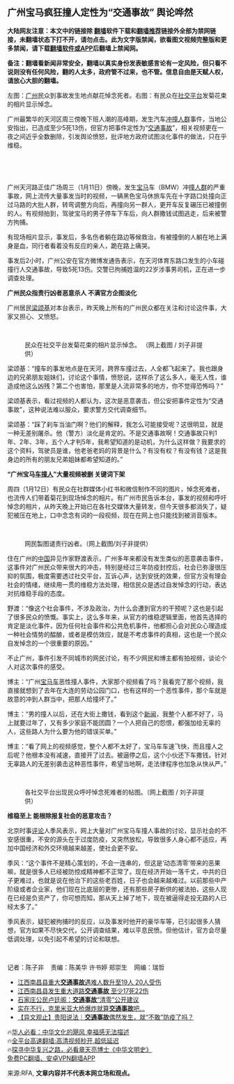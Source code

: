  <!-- 面包屑导航 --> <h2>广州宝马疯狂撞人定性为“交通事故” 舆论哗然</h2> <p class="notice"><b>大陆网友注意：本文中的链接除 <a href="https://github.com/bannedbook/fanqiang" >翻墙</a>软件下载和<a href="https://github.com/killgcd/justmysocks/blob/master/README.md">翻墙推荐</a>链接外全部为禁网链接，未翻墙状态下打不开，请勿点击。此为文字版禁闻，欲看图文视频完整版和更多禁闻，请下载<a href="https://github.com/bannedbook/fanqiang">翻墙软件或APP</a>后翻墙上禁闻网。</p><p>备注：翻墙看新闻非常安全，翻墙以真实身份发表敏感言论有一定风险，但只看不说则没有任何风险，翻的人太多，政府管不过来，也不管。信息自由是天赋人权，请放心大胆的翻墙。</b></p>  <div class="entry"> <p>左图：<a href="https://www.bannedbook.org/bnews/tag/%e5%b9%bf%e5%b7%9e/" class="st_tag internal_tag" rel="tag" title="标签 广州 下的日志">广州</a>民众到事故发生地点献花悼念死者。右图：有民众在<a href="https://www.bannedbook.org/bnews/tag/%E7%A4%BE%E4%BA%A4%E5%B9%B3%E5%8F%B0/" class="st_tag internal_tag" rel="tag" title="标签 社交平台 下的日志">社交平台</a>发菊花束的相片显示悼念。                 </p> <p>广州最繁华的天河区周三傍晚下班人潮的高峰期，发生汽车<a href="https://www.bannedbook.org/bnews/tag/%E5%86%B2%E6%92%9E%E4%BA%BA%E7%BE%A4/" class="st_tag internal_tag" rel="tag" title="标签 冲撞人群 下的日志">冲撞人群</a>事件，当地公安指出，已造成至少5死13伤，但官方把事件定性为“<a href="https://www.bannedbook.org/bnews/tag/%e4%ba%a4%e9%80%9a%e4%ba%8b%e6%95%85/" class="st_tag internal_tag" rel="tag" title="标签 交通事故 下的日志">交通事故</a>”，相关视频更在一夜之间近乎全数删除，引发舆论愤怒，批评地方政府试图淡化事件的做法，只在乎维稳。</p> <p> </p> <p> </p> <p>广州天河路正佳广场周三（1月11日）傍晚，发生<a href="https://www.bannedbook.org/bnews/tag/%e5%ae%9d%e9%a9%ac/" class="st_tag internal_tag" rel="tag" title="标签 宝马 下的日志">宝马</a>车（BMW）冲<a href="https://www.bannedbook.org/bnews/tag/%E6%92%9E%E4%BA%BA%E7%BE%A4/" class="st_tag internal_tag" rel="tag" title="标签 撞人群 下的日志">撞人群</a>的严重事故，网上流传大量事发当时的视频，一辆黑色宝马休旅车先在十字路口处撞向正过马路的大批人群，转弯调整方向后，再撞向另一群人，更开车反复碾压已被撞倒的人。有视频拍到，驾驶宝马的男子停车下车后，向人群撒钱试图逃走，后来被警方拘捕。</p> <p>有现场相片显示，事发后，多名伤者躺在路边等候救治，有被撞倒的人躺在地上满身是血，同行者看着没有反应的亲人，跪在路上痛哭。</p> <p>事发后2小时，广州公安在官方微博发通告表示，在天河体育东路口发生的小车碰撞行人交通事故，导致5死13伤。交警已拘捕姓温的22岁涉事男司机，正在进一步调查处理。</p> <p><strong>广州民众指责行凶者恶意杀人 不满官方企图淡化</strong></p>  <p>广州居民<a href="https://www.bannedbook.org/bnews/tag/%e6%a2%81%e9%a2%82%e5%9f%ba/" class="st_tag internal_tag" rel="tag" title="标签 梁颂基 下的日志">梁颂基</a>对本台表示，昨天晚上所有的广州民众都在关注和讨论这件事，大家又担心、又愤怒。</p> <p> </p> <p><figure> <figcaption>民众在社交平台发菊花束的相片显示悼念。 （网上截图 / 刘子非提供）</figcaption></figure> </p> <p>梁颂基：“撞车的事发地点是在天河，跨界车撞过去，人全都飞起来了。我也跟身边的兄弟朋友姐妹们，讨论这个事情，愤怒说，这样杀了这么多人，毫无人性，谁造成他这么凶残？第二个也害怕，那里是人流非常多的地方，你不觉得恐怖吗？”</p> <p>梁颂基表示，看过视频的人都认为，这次是恶意袭击，但公安把事件定性为“交通事故”，这种说法难以服众，要求警方交代调查细节。</p> <p>梁颂基：“踩了刹车当油门啊？他们的解释，我怎么可能接受呢？这很明显，就是一种无差别屠杀。他（警方）淡化是肯定的。不是交通事故啊！交通事故只判1年、2年、3年，五个人才判5年，我希望知道的是动机，为什么这样做？我要求的这个资料，驾驶员是谁，他老爸老妈的背景是什么？有没有权？有没有钱？这是我身边的所有的朋友兄弟姐妹都希望知道的。&#8221;</p> <p><strong>“广州宝马<a href="https://www.bannedbook.org/bnews/tag/%E8%BD%A6%E6%92%9E%E4%BA%BA/" class="st_tag internal_tag" rel="tag" title="标签 车撞人 下的日志">车撞人</a>”大量视频被删 关键词下架</strong></p> <p>周四（1月12日）有民众在社群媒体小红书和微信制作不同的图片，悼念死难者，也流传人们带着菊花到现场悼念的相片。有广州市民告诉本台，事发的视频和呼吁悼念的相片，从昨天晚上开始已在各社交媒体大量转发，但今天很多都消失了，疑犯被压在地上，口中念念有词的一段视频，现在在网上也只能找到被消音版本。</p>  <p> </p> <p><figure> <figcaption>网民製图谴责行凶者。（网上截图/刘子非提供）</figcaption></figure> </p> <p>住在广州的<span class='wp_keywordlink_affiliate'><a href="https://www.bannedbook.org/" title="中国" target="_blank">中国</a></span>异见作家野渡表示，广州多年来都没有发生类似的恶意袭击事件，这事件对广州民众带来很大的冲击，特别是经过三年防疫封控后，社会已弥漫很压抑的氛围，极度需要透过社交平台，互诉心声，达到安抚的效果，但官方没有理会社会的情绪，继续用一贯的维稳方法处理，相信民众是透过自发悼念的行动，表达对抗维稳手段的态度。</p> <p>野渡：“像这个社会事件，不涉及政治，为什么会遭到官方的干预呢？这也是引起了很多民众的愤慨。事实上，这么多年来，从官方的维稳逻辑里面，他首先选择的肯定是淡化事件，因为任何社会事件和公共危机事件，他都担心会对民众心理造成一种社会情势的醖酿，或者是模仿效应，就是不考虑事件的真相，这也是一个民众自发悼念的一个很重要的原因。”</p> <p>不止广州，事件引发不同城市的网民讨论，有不少网民和博主都有拍视频，谈论个人对这次事件的感受。</p> <p>博主：“广州<a href="https://www.bannedbook.org/bnews/tag/%E5%AE%9D%E9%A9%AC%E8%BD%A6/" class="st_tag internal_tag" rel="tag" title="标签 宝马车 下的日志">宝马车</a>恶性撞人事件，大家那个视频看了吗？我看完了那个视频，我直接就想到了去年在大连的劳动公园门口，也有这样的一个恶性事件，那个车就是故意的冲到人群当中，把那人给撞坏了。”</p> <p>博主：“男的撞人以后，还在大街上撒钱，看到这个<span class='wp_keywordlink_affiliate'><a href="https://www.bannedbook.org/" title="新闻">新闻</a></span>，我整个人都不好了，马上就要过年了，又有多少家庭不能团圆？一个人把自己的怨恨，都强加给无辜的人，这些路人为什么要为他的错误买单。”</p> <p>博主：“看了网上的视频感觉，整个人都不太好了，宝马车车速飞快，而且撞人之后呢？他根本没有减速，直接开了过去。被逼停之后，这个小伙还下车撒钱，针对无辜路人的无差别袭击这种恶性事件，希望当地啊，走法律程序也加急从快从严。”</p>  <p> </p> <p><figure> <figcaption>各社交平台出现民众呼吁悼念死难者的帖图。（网上截图 / 刘子非提供）</figcaption></figure> </p> <p><strong>维稳至上 能根除报复社会的恶意攻击？</strong></p> <p>北京时事<span class='wp_keywordlink_affiliate'><a href="https://www.bannedbook.org/bnews/comments/" title="新闻评论" target="_blank">评论</a></span>人季风表示，网上大量对广州宝马车撞人事故的讨论，显示社会的不安感很重，不安的源头在于过度防疫，又突然放松，导致很多人身心都不适应，再加中国经济和外交环境越来越差，使社会更不安。</p> <p>季风：“这个事件不是精心策划的，不会一连串的，但这是‘动态清零’带来的恶果嘛，就是很多人已经被防控成精神都不正常了。现在经济开始一落千丈，中共的日子更难过，也就是说在他治下的这些老百姓，日子也会越来越难过。以前那些中产阶级或者企业家，他们现在比底层的更惨，还有那些房子断供的被法拍，这些人现在已经是负资产了，你可想而知，那从天上掉了地下，现在被逼得走投无路的人已经太多了。”</p> <p>季风表示，疑犯被拘捕时的反应，以及事发时他开的豪华车等，已引起很多人猜想，官方如果不尽快交代，公开调查结果，难以平息民愤。但他估计，官方会尽量低调处理，以免引起不希望的讨论和联想。</p> <p> </p> <p>记者：陈子非    责编：陈美华 许书婷 郑崇生    网编：瑞哲</p>  <!--<div id="taboola-mid-1"></div>--><ul class='op-related-articles' title='相关阅读'> <li><a href='https://www.bannedbook.org/bnews/headline/20230109/1833868.html' target='_blank'>江西南昌县重大<b>交通事故</b>遇难人数升至19人 20人受伤</a></li> <li><a href='https://www.bannedbook.org/bnews/headline/20230108/1833704.html' target='_blank'>江西南昌县发生重大道路<b>交通事故</b> 至少17死22伤</a></li> <li><a href='https://www.bannedbook.org/bnews/weiquan/20221109/1808928.html' target='_blank'>石家庄公民卢廷阁&#65306;<b>交通事故</b>&#8220;清零&#8221;公开建议</a></li> <li><a href='https://www.bannedbook.org/bnews/comments/20221010/1795356.html' target='_blank'>实在不行，克里米亚大桥爆炸就算<b>交通事故</b>吧…</a></li> <li><a href='https://www.bannedbook.org/bnews/baitai/20220920/1787016.html' target='_blank'>【异文观止】贵阳说法｜<b>交通事故</b>偶然发生，就“不敢”防疫了吗？</a></li> </ul> <p class="texttj"> 🔥<a href="https://www.bannedbook.org/bnews/comments/20220220/1694796.html" target="_blank">华人必看：中华文化的飓风 幸福感无法描述</a><br/> 🔥<a href="https://github.com/bannedbook/fanqiang/wiki/V2ray%E6%9C%BA%E5%9C%BA" target="_blank">全平台高速翻墙:高清视频秒开,超低延迟</a><br/> 🔥<a href="https://www.bannedbook.org/bnews/comments/20220808/1768773.html" target="_blank">探寻中华复兴之路，必看章天亮博士《中华文明史》</a><br/> <a href="https://github.com/bannedbook/fanqiang/wiki/%E7%A6%81%E9%97%BB%E7%BD%91%E5%AE%89%E5%8D%93%E7%BF%BB%E5%A2%99%E6%96%B0%E9%97%BBAPP" target="_blank">免费PC翻墙、安卓VPN翻墙APP</a><br/> </p><p>来源:RFA, <strong>文章内容并不代表本网立场和观点。</strong></p><a name='sharetosocial'></a> <div style="margin-bottom:5px;padding-bottom:5px;clear:both"> <div id="archive-pix-1" class="banner-ads"> <!-- AuctionX Display platform tag START --> <div id="27602x728x90x621x_ADSLOT1" clicktrack="%%CLICK_URL_ESC%%"></div>  <!-- AuctionX Display platform tag END --> </div> <div id="archive-pix-2" class="banner-ads"> <!-- AuctionX Display platform tag START --> <div id="27556x300x250x621x_ADSLOT1" clicktrack="%%CLICK_URL_ESC%%" style="margin:0 auto;text-align:center"></div>  <!-- AuctionX Display platform tag END --> </div> </div>  <div id="archive-pix-1" class="banner-ads"> <!-- AuctionX Display platform tag START --> <div id="27603x728x90x621x_ADSLOT1" clicktrack="%%CLICK_URL_ESC%%"></div>  <!-- AuctionX Display platform tag END --> </div> </div><!--END ENTRY--> 